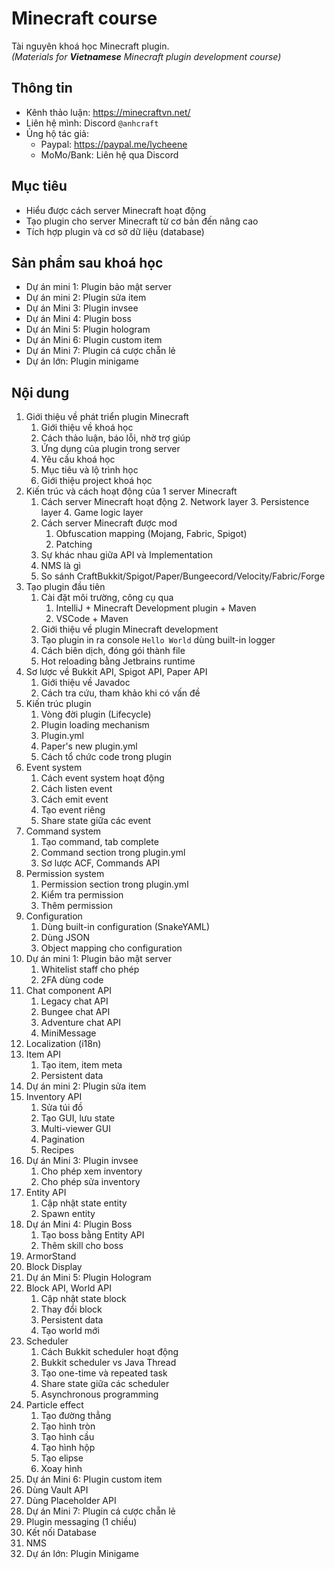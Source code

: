 # Minecraft course
Tài nguyên khoá học Minecraft plugin.<br>
_(Materials for **Vietnamese** Minecraft plugin development course)_

## Thông tin
- Kênh thảo luận: https://minecraftvn.net/
- Liên hệ mình: Discord `@anhcraft`
- Ủng hộ tác giả: 
  - Paypal: https://paypal.me/lycheene
  - MoMo/Bank: Liên hệ qua Discord

## Mục tiêu
- Hiểu được cách server Minecraft hoạt động
- Tạo plugin cho server Minecraft từ cơ bản đến nâng cao
- Tích hợp plugin và cơ sở dữ liệu (database)

## Sản phẩm sau khoá học
- Dự án mini 1: Plugin bảo mật server
- Dự án mini 2: Plugin sửa item
- Dự án Mini 3: Plugin invsee
- Dự án Mini 4: Plugin boss
- Dự án Mini 5: Plugin hologram
- Dự án Mini 6: Plugin custom item
- Dự án Mini 7: Plugin cá cược chẵn lẻ
- Dự án lớn: Plugin minigame

## Nội dung
1. Giới thiệu về phát triển plugin Minecraft
    1. Giới thiệu về khoá học
    2. Cách thảo luận, báo lỗi, nhờ trợ giúp
    3. Ứng dụng của plugin trong server
    4. Yêu cầu khoá học
    5. Mục tiêu và lộ trình học
    6. Giới thiệu project khoá học
2. Kiến trúc và cách hoạt động của 1 server Minecraft
    1. Cách server Minecraft hoạt động
        2. Network layer
        3. Persistence layer
        4. Game logic layer
    2. Cách server Minecraft được mod
        1. Obfuscation mapping (Mojang, Fabric, Spigot)
        2. Patching
    3. Sự khác nhau giữa API và Implementation
    4. NMS là gì
    5. So sánh CraftBukkit/Spigot/Paper/Bungeecord/Velocity/Fabric/Forge
3. Tạo plugin đầu tiên
    1. Cài đặt môi trường, công cụ qua
        1. IntelliJ + Minecraft Development plugin + Maven
       2. VSCode + Maven
    2. Giới thiệu về plugin Minecraft development
    3. Tạo plugin in ra console `Hello World` dùng built-in logger
    4. Cách biên dịch, đóng gói thành file
    5. Hot reloading bằng Jetbrains runtime
4. Sơ lược về Bukkit API, Spigot API, Paper API
    1. Giới thiệu về Javadoc
    2. Cách tra cứu, tham khảo khi có vấn đề
5. Kiến trúc plugin
    1. Vòng đời plugin (Lifecycle)
    2. Plugin loading mechanism
    3. Plugin.yml
    4. Paper's new plugin.yml
    5. Cách tổ chức code trong plugin
6. Event system
    1. Cách event system hoạt động
    2. Cách listen event
    3. Cách emit event
    4. Tạo event riêng
    5. Share state giữa các event
7. Command system
    1. Tạo command, tab complete
    2. Command section trong plugin.yml
    3. Sơ lược ACF, Commands API
8. Permission system
    1. Permission section trong plugin.yml
    2. Kiểm tra permission
    3. Thêm permission
9. Configuration
    1. Dùng built-in configuration (SnakeYAML)
    2. Dùng JSON
    3. Object mapping cho configuration
10. Dự án mini 1: Plugin bảo mật server
    1. Whitelist staff cho phép
    2. 2FA dùng code
11. Chat component API
    1. Legacy chat API
    2. Bungee chat API
    3. Adventure chat API
    4. MiniMessage
12. Localization (i18n)
13. Item API
    1. Tạo item, item meta
    2. Persistent data
14. Dự án mini 2: Plugin sửa item
15. Inventory API
    1. Sửa túi đồ
    2. Tạo GUI, lưu state
    3. Multi-viewer GUI
    4. Pagination
    5. Recipes
16. Dự án Mini 3: Plugin invsee
    1. Cho phép xem inventory
    2. Cho phép sửa inventory
17. Entity API
    1. Cập nhật state entity
    2. Spawn entity
18. Dự án Mini 4: Plugin Boss
    1. Tạo boss bằng Entity API
    2. Thêm skill cho boss
19. ArmorStand
20. Block Display
21. Dự án Mini 5: Plugin Hologram
22. Block API, World API
    1. Cập nhật state block
    2. Thay đổi block
    3. Persistent data
    4. Tạo world mới
23. Scheduler
    1. Cách Bukkit scheduler hoạt động
    2. Bukkit scheduler vs Java Thread
    3. Tạo one-time và repeated task
    4. Share state giữa các scheduler
    5. Asynchronous programming
24. Particle effect
    1. Tạo đường thẳng
    2. Tạo hình tròn
    3. Tạo hình cầu
    4. Tạo hình hộp
    5. Tạo elipse
    6. Xoay hình
25. Dự án Mini 6: Plugin custom item
26. Dùng Vault API
27. Dùng Placeholder API
28. Dự án Mini 7: Plugin cá cược chẵn lẻ
29. Plugin messaging (1 chiều)
30. Kết nối Database
31. NMS
32. Dự án lớn: Plugin Minigame
